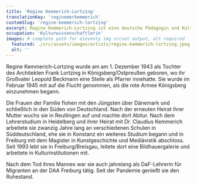 ```yaml
---
title: 'Regine Kemmerich-Lortzing'
translationKey: 'reginemerkemmerich'
customSlug: 'regine-kemmerich-lortzing'
excerpt: Regine Kemmerich-Lortzing ist eine deutsche Pädagogin und Kulturwissenschaftlerin.
occupation: 'Kulturwissenschaftlerin'
images: # complete path for eleventy img srcset output, alt required
  featured: ./src/assets/images/artists/regine-kemmerich-lortzing.jpeg
  alt: ''
---
```


Regine Kemmerich-Lortzing wurde am am 1. Dezember 1943 als Tochter des Architekten Frank Lortzing in Königsberg/Ostpreußen geboren, wo ihr Großvater Leopold Beckmann eine Stelle als Pfarrer innehatte. Sie wurde im Februar 1945 mit auf die Flucht genommen, als die rote Armee Königsberg einzunehmen begann.

Die Frauen der Familie flohen mit den Jüngsten über Dänemark und schließlich in den Süden von Deutschland. Nach der erneuten Heirat ihrer Mutter wuchs sie in Reutlingen auf und machte dort Abitur. Nach dem Lehrerstudium in Heidelberg und ihrer Heirat mit Dr. Claudius Kemmerich arbeitete sie zwanzig Jahre lang an verschiedenen Schulen in Süddeutschland, ehe sie in Konstanz ein weiteres Studium begann und in Freiburg mit dem Magister in Kunstgeschichte und Mediävistik abschloss. Seit 1993 lebt sie in Freiburg/Breisgau, leitete dort eine Bildhauergalerie und arbeitete in Kulturinstitutionen mit.

Nach dem Tod ihres Mannes war sie auch jahrelang als DaF-Lehrerin für Migranten an der DAA Freiburg tätig. Seit der Pandemie genießt sie den Ruhestand.
